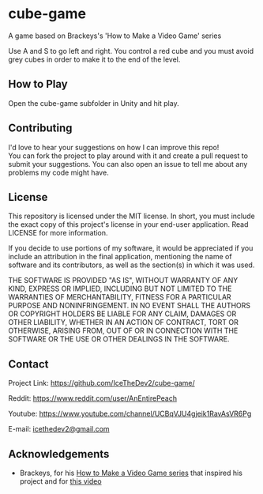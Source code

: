 # cube-game
A game based on Brackeys's 'How to Make a Video Game' series

Use A and S to go left and right. You control a red cube and you must avoid grey cubes in order to make it to the end of the level.

## How to Play
Open the cube-game subfolder in Unity and hit play.

## Contributing
I'd love to hear your suggestions on how I can improve this repo!  
You can fork the project to play around with it and create a pull request to submit your suggestions. You can also open an issue to tell me about any problems my code might have.

## License
This repository is licensed under the MIT license. In short, you must include the exact copy of this project's license in your end-user application. Read LICENSE for more information.

If you decide to use portions of my software, it would be appreciated if you include an attribution in the final application, mentioning the name of software and its contributors, as well as the section(s) in which it was used.

THE SOFTWARE IS PROVIDED "AS IS", WITHOUT WARRANTY OF ANY KIND, EXPRESS OR
IMPLIED, INCLUDING BUT NOT LIMITED TO THE WARRANTIES OF MERCHANTABILITY,
FITNESS FOR A PARTICULAR PURPOSE AND NONINFRINGEMENT. IN NO EVENT SHALL THE
AUTHORS OR COPYRIGHT HOLDERS BE LIABLE FOR ANY CLAIM, DAMAGES OR OTHER
LIABILITY, WHETHER IN AN ACTION OF CONTRACT, TORT OR OTHERWISE, ARISING FROM,
OUT OF OR IN CONNECTION WITH THE SOFTWARE OR THE USE OR OTHER DEALINGS IN THE
SOFTWARE.

## Contact
Project Link: https://github.com/IceTheDev2/cube-game/  

Reddit: https://www.reddit.com/user/AnEntirePeach

Youtube: https://www.youtube.com/channel/UCBqVJU4gjeik1RavAsVR6Pg

E-mail: icethedev2@gmail.com

## Acknowledgements
- Brackeys, for his [How to Make a Video Game series](https://youtu.be/j48LtUkZRjU) that inspired his project and for [this video](https://youtu.be/qpXxcvS-g3g)
